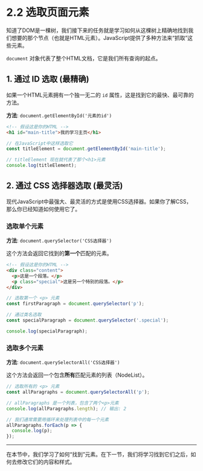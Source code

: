 # 2.2 选取页面元素

知道了DOM是一棵树，我们接下来的任务就是学习如何从这棵树上精确地找到我们想要的那个节点（也就是HTML元素）。JavaScript提供了多种方法来“抓取”这些元素。

`document` 对象代表了整个HTML文档，它是我们所有查询的起点。

## 1. 通过 ID 选取 (最精确)

如果一个HTML元素拥有一个独一无二的 `id` 属性，这是找到它的最快、最可靠的方法。

**方法**: `document.getElementById('元素的id')`

```html
<!-- 假设这是你的HTML -->
<h1 id="main-title">我的学习主页</h1>
```

```javascript
// 在JavaScript中这样选取它
const titleElement = document.getElementById('main-title');

// titleElement 现在就代表了那个<h1>元素
console.log(titleElement);
```

## 2. 通过 CSS 选择器选取 (最灵活)

现代JavaScript中最强大、最灵活的方式是使用CSS选择器。如果你了解CSS，那么你已经知道如何使用它了。

### 选取单个元素

**方法**: `document.querySelector('CSS选择器')`

这个方法会返回它找到的**第一个**匹配的元素。

```html
<!-- 假设这是你的HTML -->
<div class="content">
  <p>这是一个段落。</p>
  <p class="special">这是另一个特别的段落。</p>
</div>
```

```javascript
// 选取第一个 <p> 元素
const firstParagraph = document.querySelector('p');

// 通过类名选取
const specialParagraph = document.querySelector('.special');

console.log(specialParagraph);
```

### 选取多个元素

**方法**: `document.querySelectorAll('CSS选择器')`

这个方法会返回一个包含**所有**匹配元素的列表（NodeList）。

```javascript
// 选取所有的 <p> 元素
const allParagraphs = document.querySelectorAll('p');

// allParagraphs 是一个列表，包含了两个<p>元素
console.log(allParagraphs.length); // 输出: 2

// 我们通常需要用循环来处理列表中的每一个元素
allParagraphs.forEach(p => {
  console.log(p);
});
```

---

在本节中，我们学习了如何“找到”元素。在下一节，我们将学习找到它们之后，如何去修改它们的内容和样式。